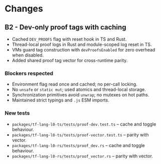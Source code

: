 # Changes

## B2 - Dev-only proof tags with caching
- Cached `DEV_PROOFS` flag with reset hook in TS and Rust.
- Thread-local proof logs in Rust and module-scoped log reset in TS.
- VMs guard tag construction with `devProofsEnabled` for zero overhead when disabled.
- Added shared proof tag vector for cross-runtime parity.

### Blockers respected
- Environment flag read once and cached; no per-call locking.
- No `unsafe` or `static mut`; used atomics and thread-local storage.
- Synchronization primitives avoid `unwrap`; no mutexes on hot paths.
- Maintained strict typings and `.js` ESM imports.

### New tests
- `packages/tf-lang-l0-ts/tests/proof-dev.test.ts` – cache and toggle behaviour.
- `packages/tf-lang-l0-ts/tests/proof-vector.test.ts` – parity with vector.
- `packages/tf-lang-l0-rs/tests/proof_dev.rs` – cache and toggle behaviour.
- `packages/tf-lang-l0-rs/tests/proof_vector.rs` – parity with vector.
